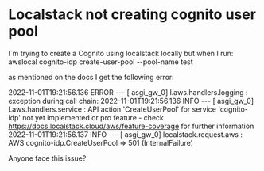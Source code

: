 
# Localstack not creating cognito user pool

I´m trying to create a Cognito using localstack locally but when I run:
awslocal cognito-idp create-user-pool --pool-name test

as mentioned on the docs I get the following error:

2022-11-01T19:21:56.136 ERROR --- [   asgi_gw_0] l.aws.handlers.logging     : exception during call chain:
2022-11-01T19:21:56.136  INFO --- [   asgi_gw_0] l.aws.handlers.service     : API action 'CreateUserPool' for service 'cognito-idp' not yet implemented or pro feature - check https://docs.localstack.cloud/aws/feature-coverage for further information
2022-11-01T19:21:56.137  INFO --- [   asgi_gw_0] localstack.request.aws     : AWS cognito-idp.CreateUserPool => 501 (InternalFailure)

Anyone face this issue?

        